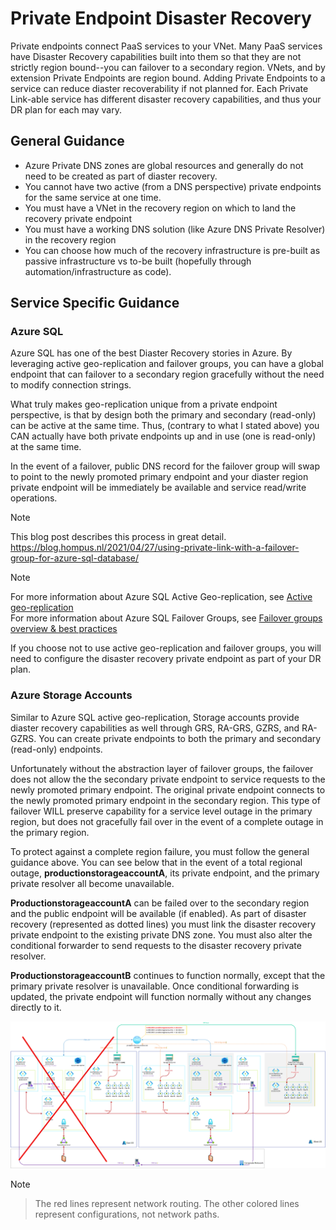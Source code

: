 # Private Endpoint Disaster Recovery

Private endpoints connect PaaS services to your VNet. Many PaaS services have Disaster Recovery capabilities built into them so that they are not strictly region bound--you can failover to a secondary region. VNets, and by extension Private Endpoints are region bound. Adding Private Endpoints to a service can reduce diaster recoverability if not planned for. Each Private Link-able service has different disaster recovery capabilities, and thus your DR plan for each may vary.

## General Guidance

- Azure Private DNS zones are global resources and generally do not need to be created as part of diaster recovery.
- You cannot have two active (from a DNS perspective) private endpoints for the same service at one time.
- You must have a VNet in the recovery region on which to land the recovery private endpoint
- You must have a working DNS solution (like Azure DNS Private Resolver) in the recovery region
- You can choose how much of the recovery infrastructure is pre-built as passive infrastructure vs to-be built (hopefully through automation/infrastructure as code).

## Service Specific Guidance

### Azure SQL

Azure SQL has one of the best Diaster Recovery stories in Azure. By leveraging active geo-replication and failover groups, you can have a global endpoint that can failover to a secondary region gracefully without the need to modify connection strings.

What truly makes geo-replication unique from a private endpoint perspective, is that by design both the primary and secondary (read-only) can be active at the same time. Thus, (contrary to what I stated above) you CAN actually have both private endpoints up and in use (one is read-only) at the same time.

In the event of a failover, public DNS record for the failover group will swap to point to the newly promoted primary endpoint and your diaster region private endpoint will be immediately be available and service read/write operations.

>[!NOTE]
> This blog post describes this process in great detail. https://blog.hompus.nl/2021/04/27/using-private-link-with-a-failover-group-for-azure-sql-database/

>[!NOTE]
>For more information about Azure SQL Active Geo-replication, see [Active geo-replication](https://learn.microsoft.com/en-us/azure/azure-sql/database/active-geo-replication-overview?view=azuresql&tabs=tsql)  
>For more information about Azure SQL Failover Groups, see [Failover groups overview & best practices](https://learn.microsoft.com/en-us/azure/azure-sql/database/failover-group-sql-db?view=azuresql)

If you choose not to use active geo-replication and failover groups, you will need to configure the disaster recovery private endpoint as part of your DR plan.

### Azure Storage Accounts

Similar to Azure SQL active geo-replication, Storage accounts provide diaster recovery capabilities as well through GRS, RA-GRS, GZRS, and RA-GZRS. You can create private endpoints to both the primary and secondary (read-only) endpoints.

Unfortunately without the abstraction layer of failover groups, the failover does not allow the the secondary private endpoint to service requests to the newly promoted primary endpoint. The original private endpoint connects to the newly promoted primary endpoint in the secondary region. This type of failover WILL preserve capability for a service level outage in the primary region, but does not gracefully fail over in the event of a complete outage in the primary region.

To protect against a complete region failure, you must follow the general guidance above. You can see below that in the event of a total regional outage, **productionstorageaccountA**, its private endpoint, and the primary private resolver all become unavailable.

**ProductionstorageaccountA** can be failed over to the secondary region and the public endpoint will be available (if enabled). As part of disaster recovery (represented as dotted lines) you must link the disaster recovery private endpoint to the existing private DNS zone. You must also alter the conditional forwarder to send requests to the disaster recovery private resolver. 

**ProductionstorageaccountB** continues to function normally, except that the primary private resolver is unavailable. Once conditional forwarding is updated, the private endpoint will function normally without any changes directly to it.

![Private Endpoint DR](./images/private-endpoint-dr.png)

>[!NOTE]
> >The red lines represent network routing. The other colored lines represent configurations, not network paths.